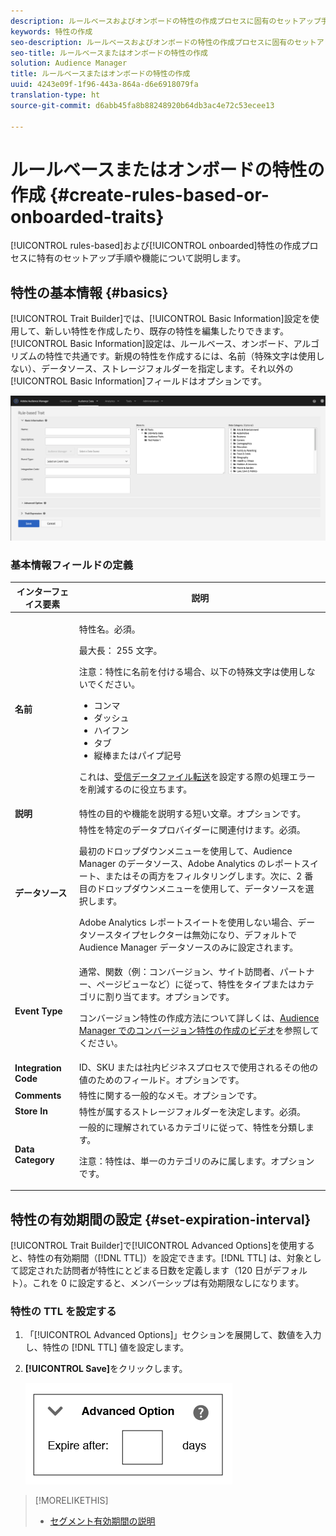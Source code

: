 ```yaml
---
description: ルールベースおよびオンボードの特性の作成プロセスに固有のセットアップ手順や機能について説明します。
keywords: 特性の作成
seo-description: ルールベースおよびオンボードの特性の作成プロセスに固有のセットアップ手順や機能について説明します。
seo-title: ルールベースまたはオンボードの特性の作成
solution: Audience Manager
title: ルールベースまたはオンボードの特性の作成
uuid: 4243e09f-1f96-443a-864a-d6e6918079fa
translation-type: ht
source-git-commit: d6abb45fa8b88248920b64db3ac4e72c53ecee13

---
```



# ルールベースまたはオンボードの特性の作成 {#create-rules-based-or-onboarded-traits}

[!UICONTROL rules-based]および[!UICONTROL onboarded]特性の作成プロセスに特有のセットアップ手順や機能について説明します。

<!-- c_tb_rules_traits.xml -->

## 特性の基本情報 {#basics}

[!UICONTROL Trait Builder]では、[!UICONTROL Basic Information]設定を使用して、新しい特性を作成したり、既存の特性を編集したりできます。[!UICONTROL Basic Information]設定は、ルールベース、オンボード、アルゴリズムの特性で共通です。新規の特性を作成するには、名前（特殊文字は使用しない）、データソース、ストレージフォルダーを指定します。それ以外の[!UICONTROL Basic Information]フィールドはオプションです。

<!-- c_tb_basics.xml -->

![create-trait](assets/create-trait.png)

### 基本情報フィールドの定義

<table id="table_42AEC7A5B22346C5BB996D2D36C56229"> 
 <thead> 
  <tr> 
   <th colname="col1" class="entry"> インターフェイス要素 </th> 
   <th colname="col2" class="entry"> 説明 </th> 
  </tr> 
 </thead>
 <tbody> 
  <tr> 
   <td colname="col1"> <b><span class="uicontrol"> 名前</span></b> </td> 
   <td colname="col2"> <p>特性名。必須。 </p> <p>最大長： 255 文字。 </p> <p> <p>注意：特性に名前を付ける場合、以下の特殊文字は使用しないでください。 
      <ul id="ul_AB38A333F21A4AA9B5656CBA69BA65E3"> 
       <li id="li_0E5033B540BC41E799075845388E85A7">コンマ </li> 
       <li id="li_B1A6C3E3FB98473A91E4675EE09460F0">ダッシュ </li> 
       <li id="li_579302FE34B64FE0AE3C751012839229">ハイフン </li> 
       <li id="li_44890F738CC64E449CC2545D701ECBC7">タブ </li> 
       <li id="li_C203837501A94342923C99A7DAD1ED61">縦棒またはパイプ記号 </li> 
      </ul> </p> </p> <p>これは、<a href="../../integration/sending-audience-data/batch-data-transfer-explained/inbound-file-contents.md">受信データファイル転送</a>を設定する際の処理エラーを削減するのに役立ちます。 </p> </td> 
  </tr> 
  <tr> 
   <td colname="col1"> <b><span class="uicontrol"> 説明</span></b> </td> 
   <td colname="col2"> 特性の目的や機能を説明する短い文章。オプションです。 </td> 
  </tr> 
  <tr> 
   <td colname="col1"> <b><span class="uicontrol"> データソース</span></b> </td> 
   <td colname="col2"> 特性を特定のデータプロバイダーに関連付けます。必須。 <p>最初のドロップダウンメニューを使用して、Audience Manager のデータソース、Adobe Analytics のレポートスイート、またはその両方をフィルタリングします。次に、2 番目のドロップダウンメニューを使用して、データソースを選択します。</p><p> Adobe Analytics レポートスイートを使用しない場合、データソースタイプセレクターは無効になり、デフォルトで Audience Manager データソースのみに設定されます。</p>  </td> 
  </tr>
   <tr> 
   <td colname="col1"> <b><span class="uicontrol"> Event Type</span></b> </td> 
   <td colname="col2"> 通常、関数（例：コンバージョン、サイト訪問者、パートナー、ページビューなど）に従って、特性をタイプまたはカテゴリに割り当てます。オプションです。 <p> コンバージョン特性の作成方法について詳しくは、<a href="https://docs.adobe.com/content/help/en/audience-manager-learn/tutorials/build-and-manage-audiences/traits-and-segments/creating-conversion-traits.html">Audience Manager でのコンバージョン特性の作成のビデオ</a>を参照してください。 </p></td> 
  </tr> 
  <tr> 
   <td colname="col1"> <b><span class="uicontrol"> Integration Code</span></b> </td> 
   <td colname="col2"> ID、SKU または社内ビジネスプロセスで使用されるその他の値のためのフィールド。オプションです。 </td> 
  </tr> 
  <tr> 
   <td colname="col1"> <b><span class="uicontrol"> Comments</span></b> </td> 
   <td colname="col2"> 特性に関する一般的なメモ。オプションです。 </td> 
  </tr> 
  <tr> 
   <td colname="col1"> <b><span class="uicontrol"> Store In</span></b> </td> 
   <td colname="col2"> 特性が属するストレージフォルダーを決定します。必須。 </td> 
  </tr> 
  <tr> 
   <td colname="col1"> <b><span class="uicontrol"> Data Category</span></b> </td> 
   <td colname="col2"> 一般的に理解されているカテゴリに従って、特性を分類します。 <p>注意：特性は、単一のカテゴリのみに属します。オプションです。 </p> </td> 
  </tr> 
 </tbody> 
</table>

## 特性の有効期間の設定 {#set-expiration-interval}

[!UICONTROL Trait Builder]で[!UICONTROL Advanced Options]を使用すると、特性の有効期間（[!DNL TTL]）を設定できます。[!DNL TTL] は、対象として認定された訪問者が特性にとどまる日数を定義します（120 日がデフォルト）。これを 0 に設定すると、メンバーシップは有効期限なしになります。

<!-- t_tb_ttl.xml -->

### 特性の TTL を設定する

1. 「[!UICONTROL Advanced Options]」セクションを展開して、数値を入力し、特性の [!DNL TTL] 値を設定します。
1. **[!UICONTROL Save]**&#x200B;をクリックします。

   ![](assets/TTL.png)

>[!MORELIKETHIS]
>
>* [セグメント有効期間の説明](../../features/traits/segment-ttl-explained.md)

